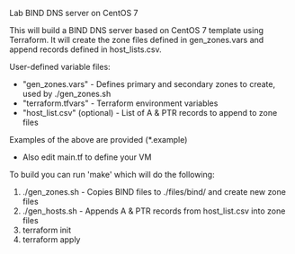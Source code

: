 Lab BIND DNS server on CentOS 7

This will build a BIND DNS server based on CentOS 7 template using Terraform. It will create the zone files defined in gen_zones.vars and append records defined in host_lists.csv.

User-defined variable files:
- "gen_zones.vars" - Defines primary and secondary zones to create, used by ./gen_zones.sh
- "terraform.tfvars" - Terraform environment variables
- "host_list.csv" (optional) - List of A & PTR records to append to zone files

Examples of the above are provided (*.example)

- Also edit main.tf to define your VM

To build you can run 'make' which will do the following:
1. ./gen_zones.sh - Copies BIND files to ./files/bind/ and create new zone files
2. ./gen_hosts.sh - Appends A & PTR records from host_list.csv into zone files
3. terraform init
4. terraform apply
